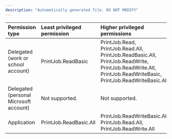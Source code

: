```yaml
---
description: "Automatically generated file. DO NOT MODIFY"
---
```


|Permission type|Least privileged permission|Higher privileged permissions|
|:---|:---|:---|
|Delegated (work or school account)|PrintJob.ReadBasic|PrintJob.Read, PrintJob.Read.All, PrintJob.ReadBasic.All, PrintJob.ReadWrite, PrintJob.ReadWrite.All, PrintJob.ReadWriteBasic, PrintJob.ReadWriteBasic.All|
|Delegated (personal Microsoft account)|Not supported.|Not supported.|
|Application|PrintJob.ReadBasic.All|PrintJob.ReadWriteBasic.All, PrintJob.Read.All, PrintJob.ReadWrite.All|

